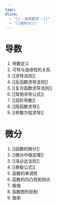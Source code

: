 ```yaml
---
tags:
dlink:
  - "[[--高等数学--]]"
  - "[[微积分]]"
---
```

# 导数
1. 导数定义
2. 可导与连续性的关系
3. [[求导法则]]
4. [[反函数求导法则]]
5. [[复合函数求导法则]]
6. [[常用求导公式]]
7. [[高阶导数]]
8. [[隐函数求导]]
9. [[参数方程求导]]

# 微分
1. [[函数的微分]]
2. [[微分中值定理]]
3. [[洛必达法则]]
4. [[泰勒公式]]
5. 函数的单调性
6. 函数的凹凸性和拐点
7. 极值
8. 函数图形绘制
9. 曲率